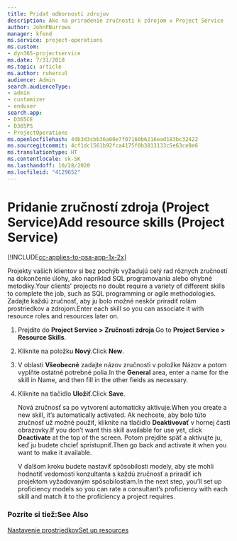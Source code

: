 ```yaml
---
title: Pridať odbornosti zdrojov
description: Ako na priradenie zručností k zdrojom v Project Service
author: JohnPBurrows
manager: kfend
ms.service: project-operations
ms.custom:
- dyn365-projectservice
ms.date: 7/31/2018
ms.topic: article
ms.author: ruhercul
audience: Admin
search.audienceType:
- admin
- customizer
- enduser
search.app:
- D365CE
- D365PS
- ProjectOperations
ms.openlocfilehash: 44b3d3cbb36a00e7f07160b6216ead183bc32422
ms.sourcegitcommit: 4cf1dc1561b92fca4175f0b3813133c5e63ce8e6
ms.translationtype: HT
ms.contentlocale: sk-SK
ms.lasthandoff: 10/28/2020
ms.locfileid: "4129652"
---
```

# <a name="add-resource-skills-project-service"></a><span data-ttu-id="0a8a5-103">Pridanie zručností zdroja (Project Service)</span><span class="sxs-lookup"><span data-stu-id="0a8a5-103">Add resource skills (Project Service)</span></span>

[!INCLUDE[cc-applies-to-psa-app-1x-2x](../includes/cc-applies-to-psa-app-1x-2x.md)]

<span data-ttu-id="0a8a5-104">Projekty vašich klientov si bez pochýb vyžadujú celý rad rôznych zručností na dokončenie úlohy, ako napríklad SQL programovania alebo ohybné metodiky.</span><span class="sxs-lookup"><span data-stu-id="0a8a5-104">Your clients’ projects no doubt require a variety of different skills to complete the job, such as SQL programming or agile methodologies.</span></span> <span data-ttu-id="0a8a5-105">Zadajte každú zručnosť, aby ju bolo možné neskôr priradiť rolám prostriedkov a zdrojom.</span><span class="sxs-lookup"><span data-stu-id="0a8a5-105">Enter each skill so you can associate it with resource roles and resources later on.</span></span>  
  
1. <span data-ttu-id="0a8a5-106">Prejdite do **Project Service > Zručnosti zdroja**.</span><span class="sxs-lookup"><span data-stu-id="0a8a5-106">Go to **Project Service > Resource Skills**.</span></span>  
  
2. <span data-ttu-id="0a8a5-107">Kliknite na položku **Nový**.</span><span class="sxs-lookup"><span data-stu-id="0a8a5-107">Click **New**.</span></span>  
  
3. <span data-ttu-id="0a8a5-108">V oblasti **Všeobecné** zadajte názov zručnosti v položke Názov a potom vyplňte ostatné potrebné polia.</span><span class="sxs-lookup"><span data-stu-id="0a8a5-108">In the **General** area, enter a name for the skill in Name, and then fill in the other fields as necessary.</span></span>  
  
4. <span data-ttu-id="0a8a5-109">Kliknite na tlačidlo **Uložiť**.</span><span class="sxs-lookup"><span data-stu-id="0a8a5-109">Click **Save**.</span></span>  
  
   <span data-ttu-id="0a8a5-110">Nová zručnosť sa po vytvorení automaticky aktivuje.</span><span class="sxs-lookup"><span data-stu-id="0a8a5-110">When you create a new skill, it’s automatically activated.</span></span> <span data-ttu-id="0a8a5-111">Ak nechcete, aby bolo túto zručnosť už možné použiť, kliknite na tlačidlo **Deaktivovať** v hornej časti obrazovky.</span><span class="sxs-lookup"><span data-stu-id="0a8a5-111">If you don’t want this skill available for use yet, click **Deactivate** at the top of the screen.</span></span> <span data-ttu-id="0a8a5-112">Potom prejdite späť a aktivujte ju, keď ju budete chcieť sprístupniť.</span><span class="sxs-lookup"><span data-stu-id="0a8a5-112">Then go back and activate it when you want to make it available.</span></span>  
  
   <span data-ttu-id="0a8a5-113">V ďalšom kroku budete nastaviť spôsobilosti modely, aby ste mohli hodnotiť vedomosti konzultanta s každú zručnosť a priradiť ich projektom vyžadovaným spôsobilostiam.</span><span class="sxs-lookup"><span data-stu-id="0a8a5-113">In the next step, you’ll set up proficiency models so you can rate a consultant’s proficiency with each skill and match it to the proficiency a project requires.</span></span>  
  
### <a name="see-also"></a><span data-ttu-id="0a8a5-114">Pozrite si tiež:</span><span class="sxs-lookup"><span data-stu-id="0a8a5-114">See Also</span></span>  
 [<span data-ttu-id="0a8a5-115">Nastavenie prostriedkov</span><span class="sxs-lookup"><span data-stu-id="0a8a5-115">Set up resources</span></span>](../psa/set-up-resources.md)
